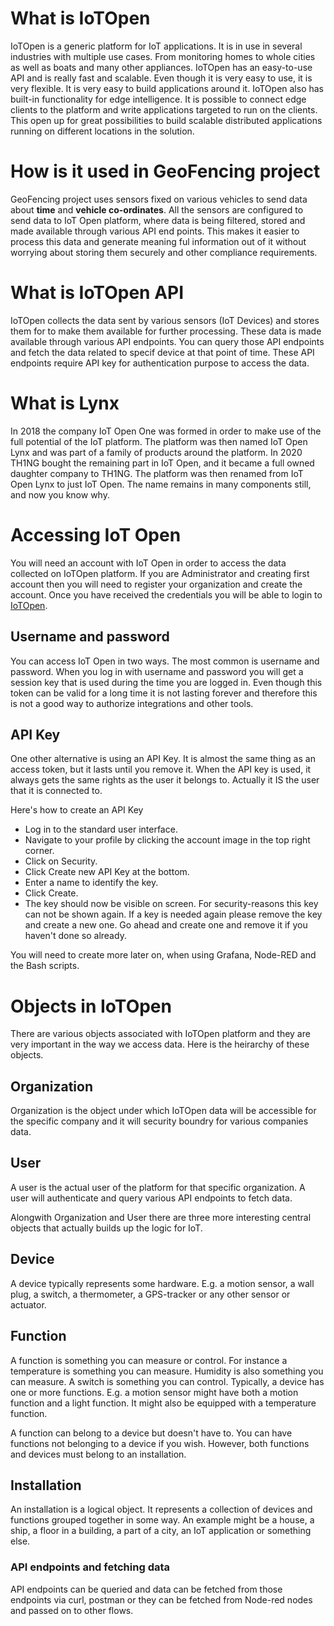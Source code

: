 
# What is IoTOpen 
IoTOpen is a generic platform for IoT applications. It is in use in several industries with multiple use cases. From monitoring homes to whole cities as well as boats and many other appliances.
IoTOpen has an easy-to-use API and is really fast and scalable. Even though it is very easy to use, it is very flexible. It is very easy to build applications around it.
IoTOpen also has built-in functionality for edge intelligence. It is possible to connect edge clients to the platform and write applications targeted to run on the clients. This open up for great possibilities to build scalable distributed applications running on different locations in the solution.

# How is it used in GeoFencing project
GeoFencing project uses sensors fixed on various vehicles to send data about **time** and **vehicle co-ordinates**. All the sensors are configured to send data to IoT Open platform, where data is being filtered, stored and made available through various API end points. This makes it easier to process this data and generate meaning ful information out of it without worrying about storing them securely and other compliance requirements.

# What is IoTOpen API
IoTOpen collects the data sent by various sensors (IoT Devices) and stores them for to make them available for further processing. These data is made available through various API endpoints. You can query those API endpoints and fetch the data related to specif device at that point of time. These API endpoints require API key for authentication purpose to access the data.

# What is Lynx
In 2018 the company IoT Open One was formed in order to make use of the full potential of the IoT platform. The platform was then named IoT Open Lynx and was part of a family of products around the platform. In 2020 TH1NG bought the remaining part in IoT Open, and it became a full owned daughter company to TH1NG. The platform was then renamed from IoT Open Lynx to just IoT Open. The name remains in many components still, and now you know why.

# Accessing IoT Open
You will need an account with IoT Open in order to access the data collected on IoTOpen platform. If you are Administrator and creating first account then you will need to register your organization and create the account. Once you have received the credentials you will be able to login to [IoTOpen](https://iot.skekraft.se/). 

## Username and password
You can access IoT Open in two ways. The most common is username and password. When you log in with username and password you will get a session key that is used during the time you are logged in. Even though this token can be valid for a long time it is not lasting forever and therefore this is not a good way to authorize integrations and other tools.

## API Key
One other alternative is using an API Key. It is almost the same thing as an access token, but it lasts until you remove it. When the API key is used, it always gets the same rights as the user it belongs to. Actually it IS the user that it is connected to.

Here's how to create an API Key

- Log in to the standard user interface.
- Navigate to your profile by clicking the account image in the top right corner.
- Click on Security.
- Click Create new API Key at the bottom.
- Enter a name to identify the key.
- Click Create.
- The key should now be visible on screen. For security-reasons this key can not be shown again. If a key is needed again please remove the key and create a new one.
Go ahead and create one and remove it if you haven't done so already.

You will need to create more later on, when using Grafana, Node-RED and the Bash scripts.

# Objects in IoTOpen
There are various objects associated with IoTOpen platform and they are very important in the way we access data. Here is the heirarchy of these objects.

## Organization
Organization is the object under which IoTOpen data will be accessible for the specific company and it will security boundry for various companies data.

## User
A user is the actual user of the platform for that specific organization. A user will authenticate and query various API endpoints to fetch data.

Alongwith Organization and User there are three more interesting central objects that actually builds up the logic for IoT. 

## Device
A device typically represents some hardware. E.g. a motion sensor, a wall plug, a switch, a thermometer, a GPS-tracker or any other sensor or actuator.

## Function
A function is something you can measure or control. For instance a temperature is something you can measure. Humidity is also something you can measure. A switch is something you can control. Typically, a device has one or more functions. E.g. a motion sensor might have both a motion function and a light function. It might also be equipped with a temperature function.

A function can belong to a device but doesn't have to. You can have functions not belonging to a device if you wish. However, both functions and devices must belong to an installation.

## Installation
An installation is a logical object. It represents a collection of devices and functions grouped together in some way. An example might be a house, a ship, a floor in a building, a part of a city, an IoT application or something else.

### API endpoints and fetching data
API endpoints can be queried and data can be fetched from those endpoints via curl, postman or they can be fetched from Node-red nodes and passed on to other flows.





